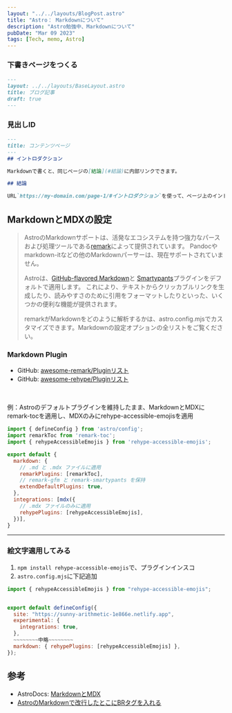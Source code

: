 ```yaml
---
layout: "../../layouts/BlogPost.astro"
title: "Astro： Markdownについて"
description: "Astro勉強中、Markdownについて"
pubDate: "Mar 09 2023"
tags: [Tech, memo, Astro]
---
```


### 下書きページをつくる

``` markdown
---
layout: ../../layouts/BaseLayout.astro
title: ブログ記事
draft: true
---
```

### 見出しID

``` markdown
---
title: コンテンツページ
---
## イントロダクション

Markdownで書くと、同じページの[結論](#結論)に内部リンクできます。

## 結論

URL`https://my-domain.com/page-1/#イントロダクション`を使って、ページ上のイントロダクションに直接移動できます。
```

## MarkdownとMDXの設定

> AstroのMarkdownサポートは、活発なエコシステムを持つ強力なパースおよび処理ツールである[remark](https://remark.js.org)によって提供されています。
> Pandocやmarkdown-itなどの他のMarkdownパーサーは、現在サポートされていません。
>
> Astroは、[GitHub-flavored Markdown](https://github.com/remarkjs/remark-gfm)と [Smartypants](https://github.com/silvenon/remark-smartypants)プラグインをデフォルトで適用します。
> これにより、テキストからクリッカブルリンクを生成したり、読みやすさのために引用をフォーマットしたりといった、いくつかの便利な機能が提供されます。
>
> remarkがMarkdownをどのように解析するかは、astro.config.mjsでカスタマイズできます。Markdownの設定オプションの全リストをご覧ください。

### Markdown Plugin

- GitHub: [awesome-remark/Pluginリスト](https://github.com/remarkjs/remark/blob/main/doc/plugins.md#list-of-plugins)
- GitHub: [awesome-rehype/Pluginリスト](https://github.com/remarkjs/remark/blob/main/doc/plugins.md#list-of-plugins)

<br>

例：Astroのデフォルトプラグインを維持したまま、MarkdownとMDXにremark-tocを適用し、MDXのみにrehype-accessible-emojisを適用

``` javascript
import { defineConfig } from 'astro/config';
import remarkToc from 'remark-toc';
import { rehypeAccessibleEmojis } from 'rehype-accessible-emojis';

export default {
  markdown: {
    // .md と .mdx ファイルに適用
    remarkPlugins: [remarkToc],
    // remark-gfm と remark-smartypants を保持
    extendDefaultPlugins: true,
  },
  integrations: [mdx({
    // .mdx ファイルのみに適用
    rehypePlugins: [rehypeAccessibleEmojis],
  })],
}
```

---

### 絵文字適用してみる

1. `npm install rehype-accessible-emojis`で、プラグインインスコ
2. `astro.config.mjs`に下記追加

``` javascript
import { rehypeAccessibleEmojis } from "rehype-accessible-emojis";


export default defineConfig({
  site: "https://sunny-arithmetic-1e866e.netlify.app",
  experimental: {
    integrations: true,
  },
  ~~~~~~~~中略~~~~~~~~
  markdown: { rehypePlugins: [rehypeAccessibleEmojis] },
});
```

## 参考

- AstroDocs: [MarkdownとMDX
](https://docs.astro.build/ja/guides/markdown-content/)
- [AstroのMarkdownで改行したとこにBRタグを入れる
](https://higelog.brassworks.jp/4222)
